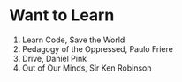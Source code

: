 # Want to Learn

1. Learn Code, Save the World
1. Pedagogy of the Oppressed, Paulo Friere
1. Drive, Daniel Pink
1. Out of Our Minds, Sir Ken Robinson
